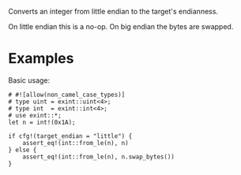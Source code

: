 Converts an integer from little endian to the target's endianness.

On little endian this is a no-op. On big endian the bytes are swapped.

# Examples

Basic usage:

```
# #![allow(non_camel_case_types)]
# type uint = exint::uint<4>;
# type int  = exint::int<4>;
# use exint::*;
let n = int!(0x1A);

if cfg!(target_endian = "little") {
    assert_eq!(int::from_le(n), n)
} else {
    assert_eq!(int::from_le(n), n.swap_bytes())
}
```
